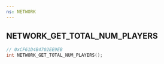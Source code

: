 ```yaml
---
ns: NETWORK
---
```

## NETWORK_GET_TOTAL_NUM_PLAYERS

```c
// 0xCF61D4B4702EE9EB
int NETWORK_GET_TOTAL_NUM_PLAYERS();
```

